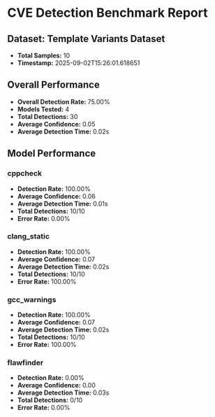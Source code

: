 
# CVE Detection Benchmark Report

## Dataset: Template Variants Dataset
- **Total Samples:** 10
- **Timestamp:** 2025-09-02T15:26:01.618651

## Overall Performance
- **Overall Detection Rate:** 75.00%
- **Models Tested:** 4
- **Total Detections:** 30
- **Average Confidence:** 0.05
- **Average Detection Time:** 0.02s

## Model Performance


### cppcheck
- **Detection Rate:** 100.00%
- **Average Confidence:** 0.06
- **Average Detection Time:** 0.01s
- **Total Detections:** 10/10
- **Error Rate:** 0.00%


### clang_static
- **Detection Rate:** 100.00%
- **Average Confidence:** 0.07
- **Average Detection Time:** 0.02s
- **Total Detections:** 10/10
- **Error Rate:** 100.00%


### gcc_warnings
- **Detection Rate:** 100.00%
- **Average Confidence:** 0.07
- **Average Detection Time:** 0.02s
- **Total Detections:** 10/10
- **Error Rate:** 100.00%


### flawfinder
- **Detection Rate:** 0.00%
- **Average Confidence:** 0.00
- **Average Detection Time:** 0.03s
- **Total Detections:** 0/10
- **Error Rate:** 0.00%

